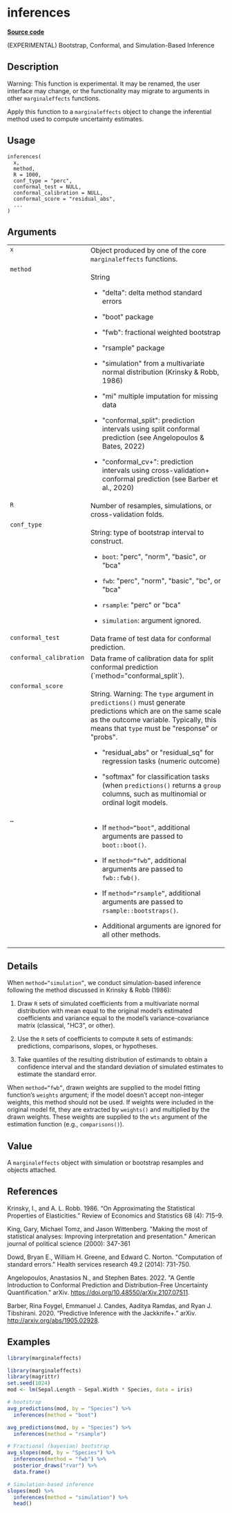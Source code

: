 
# inferences

[**Source code**](https://github.com/vincentarelbundock/marginaleffects/tree/main/R/#L)

(EXPERIMENTAL) Bootstrap, Conformal, and Simulation-Based Inference

## Description

Warning: This function is experimental. It may be renamed, the user
interface may change, or the functionality may migrate to arguments in
other <code>marginaleffects</code> functions.

Apply this function to a <code>marginaleffects</code> object to change
the inferential method used to compute uncertainty estimates.

## Usage

<pre><code class='language-R'>inferences(
  x,
  method,
  R = 1000,
  conf_type = "perc",
  conformal_test = NULL,
  conformal_calibration = NULL,
  conformal_score = "residual_abs",
  ...
)
</code></pre>

## Arguments

<table>
<tr>
<td style="white-space: nowrap; font-family: monospace; vertical-align: top">
<code id="inferences_:_x">x</code>
</td>
<td>
Object produced by one of the core <code>marginaleffects</code>
functions.
</td>
</tr>
<tr>
<td style="white-space: nowrap; font-family: monospace; vertical-align: top">
<code id="inferences_:_method">method</code>
</td>
<td>

String

<ul>
<li>

"delta": delta method standard errors

</li>
<li>

"boot" package

</li>
<li>

"fwb": fractional weighted bootstrap

</li>
<li>

"rsample" package

</li>
<li>

"simulation" from a multivariate normal distribution (Krinsky & Robb,
1986)

</li>
<li>

"mi" multiple imputation for missing data

</li>
<li>

"conformal_split": prediction intervals using split conformal prediction
(see Angelopoulos & Bates, 2022)

</li>
<li>

"conformal_cv+": prediction intervals using cross-validation+ conformal
prediction (see Barber et al., 2020)

</li>
</ul>
</td>
</tr>
<tr>
<td style="white-space: nowrap; font-family: monospace; vertical-align: top">
<code id="inferences_:_R">R</code>
</td>
<td>
Number of resamples, simulations, or cross-validation folds.
</td>
</tr>
<tr>
<td style="white-space: nowrap; font-family: monospace; vertical-align: top">
<code id="inferences_:_conf_type">conf_type</code>
</td>
<td>

String: type of bootstrap interval to construct.

<ul>
<li>

<code>boot</code>: "perc", "norm", "basic", or "bca"

</li>
<li>

<code>fwb</code>: "perc", "norm", "basic", "bc", or "bca"

</li>
<li>

<code>rsample</code>: "perc" or "bca"

</li>
<li>

<code>simulation</code>: argument ignored.

</li>
</ul>
</td>
</tr>
<tr>
<td style="white-space: nowrap; font-family: monospace; vertical-align: top">
<code id="inferences_:_conformal_test">conformal_test</code>
</td>
<td>
Data frame of test data for conformal prediction.
</td>
</tr>
<tr>
<td style="white-space: nowrap; font-family: monospace; vertical-align: top">
<code id="inferences_:_conformal_calibration">conformal_calibration</code>
</td>
<td>
Data frame of calibration data for split conformal prediction
(`method="conformal_split`).
</td>
</tr>
<tr>
<td style="white-space: nowrap; font-family: monospace; vertical-align: top">
<code id="inferences_:_conformal_score">conformal_score</code>
</td>
<td>

String. Warning: The <code>type</code> argument in
<code>predictions()</code> must generate predictions which are on the
same scale as the outcome variable. Typically, this means that
<code>type</code> must be "response" or "probs".

<ul>
<li>

"residual_abs" or "residual_sq" for regression tasks (numeric outcome)

</li>
<li>

"softmax" for classification tasks (when <code>predictions()</code>
returns a <code>group</code> columns, such as multinomial or ordinal
logit models.

</li>
</ul>
</td>
</tr>
<tr>
<td style="white-space: nowrap; font-family: monospace; vertical-align: top">
<code id="inferences_:_...">…</code>
</td>
<td>
<ul>
<li>

If <code>method=“boot”</code>, additional arguments are passed to
<code>boot::boot()</code>.

</li>
<li>

If <code>method=“fwb”</code>, additional arguments are passed to
<code>fwb::fwb()</code>.

</li>
<li>

If <code>method=“rsample”</code>, additional arguments are passed to
<code>rsample::bootstraps()</code>.

</li>
<li>

Additional arguments are ignored for all other methods.

</li>
</ul>
</td>
</tr>
</table>

## Details

When <code>method=“simulation”</code>, we conduct simulation-based
inference following the method discussed in Krinsky & Robb (1986):

<ol>
<li>

Draw <code>R</code> sets of simulated coefficients from a multivariate
normal distribution with mean equal to the original model’s estimated
coefficients and variance equal to the model’s variance-covariance
matrix (classical, "HC3", or other).

</li>
<li>

Use the <code>R</code> sets of coefficients to compute <code>R</code>
sets of estimands: predictions, comparisons, slopes, or hypotheses.

</li>
<li>

Take quantiles of the resulting distribution of estimands to obtain a
confidence interval and the standard deviation of simulated estimates to
estimate the standard error.

</li>
</ol>

When <code>method=“fwb”</code>, drawn weights are supplied to the model
fitting function’s <code>weights</code> argument; if the model doesn’t
accept non-integer weights, this method should not be used. If weights
were included in the original model fit, they are extracted by
<code>weights()</code> and multiplied by the drawn weights. These
weights are supplied to the <code>wts</code> argument of the estimation
function (e.g., <code>comparisons()</code>).

## Value

A <code>marginaleffects</code> object with simulation or bootstrap
resamples and objects attached.

## References

Krinsky, I., and A. L. Robb. 1986. “On Approximating the Statistical
Properties of Elasticities.” Review of Economics and Statistics 68 (4):
715–9.

King, Gary, Michael Tomz, and Jason Wittenberg. "Making the most of
statistical analyses: Improving interpretation and presentation."
American journal of political science (2000): 347-361

Dowd, Bryan E., William H. Greene, and Edward C. Norton. "Computation of
standard errors." Health services research 49.2 (2014): 731-750.

Angelopoulos, Anastasios N., and Stephen Bates. 2022. "A Gentle
Introduction to Conformal Prediction and Distribution-Free Uncertainty
Quantification." arXiv. https://doi.org/10.48550/arXiv.2107.07511.

Barber, Rina Foygel, Emmanuel J. Candes, Aaditya Ramdas, and Ryan J.
Tibshirani. 2020. “Predictive Inference with the Jackknife+.” arXiv.
http://arxiv.org/abs/1905.02928.

## Examples

``` r
library(marginaleffects)

library(marginaleffects)
library(magrittr)
set.seed(1024)
mod <- lm(Sepal.Length ~ Sepal.Width * Species, data = iris)

# bootstrap
avg_predictions(mod, by = "Species") %>%
  inferences(method = "boot")

avg_predictions(mod, by = "Species") %>%
  inferences(method = "rsample")

# Fractional (bayesian) bootstrap
avg_slopes(mod, by = "Species") %>%
  inferences(method = "fwb") %>%
  posterior_draws("rvar") %>%
  data.frame()

# Simulation-based inference
slopes(mod) %>%
  inferences(method = "simulation") %>%
  head()
```
